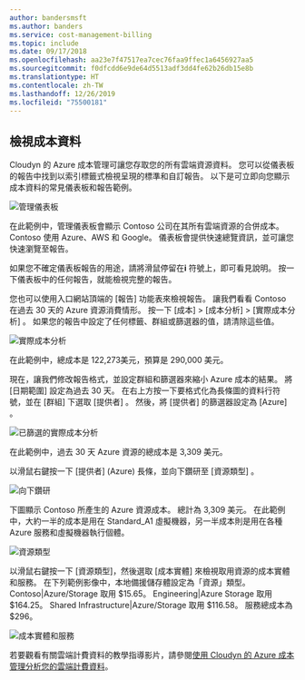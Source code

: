 ```yaml
---
author: bandersmsft
ms.author: banders
ms.service: cost-management-billing
ms.topic: include
ms.date: 09/17/2018
ms.openlocfilehash: aa23e7f47517ea7cec76faa9ffec1a6456927aa5
ms.sourcegitcommit: f0dfcdd6e9de64d5513adf3dd4fe62b26db15e8b
ms.translationtype: HT
ms.contentlocale: zh-TW
ms.lasthandoff: 12/26/2019
ms.locfileid: "75500181"
---
```

## <a name="view-cost-data"></a>檢視成本資料

Cloudyn 的 Azure 成本管理可讓您存取您的所有雲端資源資料。 您可以從儀表板的報告中找到以索引標籤式檢視呈現的標準和自訂報告。 以下是可立即向您顯示成本資料的常見儀表板和報告範例。

![管理儀表板](./media/cost-management-create-account-view-data/mgt-dash.png)

在此範例中，管理儀表板會顯示 Contoso 公司在其所有雲端資源的合併成本。 Contoso 使用 Azure、AWS 和 Google。 儀表板會提供快速總覽資訊，並可讓您快速瀏覽至報告。  

如果您不確定儀表板報告的用途，請將滑鼠停留在**i** 符號上，即可看見說明。 按一下儀表板中的任何報告，就能檢視完整的報告。

您也可以使用入口網站頂端的 [報告] 功能表來檢視報告。 讓我們看看 Contoso 在過去 30 天的 Azure 資源消費情形。 按一下 [成本]   > [成本分析]   > [實際成本分析]  。 如果您的報告中設定了任何標籤、群組或篩選器的值，請清除這些值。

![實際成本分析](./media/cost-management-create-account-view-data/actual-cost-01.png)

在此範例中，總成本是 122,273美元，預算是 290,000 美元。

現在，讓我們修改報告格式，並設定群組和篩選器來縮小 Azure 成本的結果。 將 [日期範圍]  設定為過去 30 天。 在右上方按一下要格式化為長條圖的資料行符號，並在 [群組] 下選取 [提供者]  。 然後，將 [提供者]  的篩選器設定為 [Azure]  。

![已篩選的實際成本分析](./media/cost-management-create-account-view-data/actual-cost-02.png)

在此範例中，過去 30 天 Azure 資源的總成本是 3,309 美元。

以滑鼠右鍵按一下 [提供者] \(Azure) 長條，並向下鑽研至 [資源類型]  。

![向下鑽研](./media/cost-management-create-account-view-data/actual-cost-03.png)

下圖顯示 Contoso 所產生的 Azure 資源成本。 總計為 3,309 美元。 在此範例中，大約一半的成本是用在 Standard_A1 虛擬機器，另一半成本則是用在各種 Azure 服務和虛擬機器執行個體。

![資源類型](./media/cost-management-create-account-view-data/actual-cost-04.png)

以滑鼠右鍵按一下 [資源類型]，然後選取 [成本實體]  來檢視取用資源的成本實體和服務。 在下列範例影像中，本地備援儲存體設定為「資源」類型。 Contoso|Azure/Storage 取用 $15.65。 Engineering|Azure Storage 取用 $164.25。 Shared Infrastructure|Azure/Storage 取用 $116.58。 服務總成本為 $296。

![成本實體和服務](./media/cost-management-create-account-view-data/actual-cost-05.png)

若要觀看有關雲端計費資料的教學指導影片，請參閱[使用 Cloudyn 的 Azure 成本管理分析您的雲端計費資料](https://youtu.be/G0pvI3iLH-Y)。
